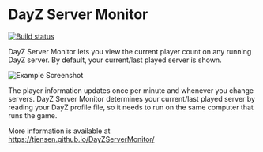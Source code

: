 # DayZ Server Monitor

[![Build status](https://github.com/tjensen/DayZServerMonitor/actions/workflows/test-and-build.yml/badge.svg)](https://github.com/tjensen/DayZServerMonitor/actions/workflows/test-and-build.yml)

DayZ Server Monitor lets you view the current player count on any running DayZ
server. By default, your current/last played server is shown.

![Example Screenshot](https://i.imgur.com/vJynoWi.png)

The player information updates once per minute and whenever you change servers.
DayZ Server Monitor determines your current/last played server by reading your
DayZ profile file, so it needs to run on the same computer that runs the game.

More information is available at https://tjensen.github.io/DayZServerMonitor/
